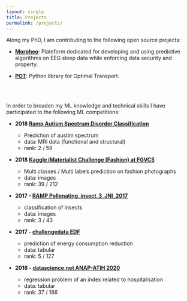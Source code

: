 ```yaml
---
layout: single
title: Projects
permalink: /projects/
---
```


Along my PhD, I am contributing to the following open source projects:

- **[Morpheo](https://morpheoorg.github.io/morpheo/)**:
Plateform dedicated for developing and using predictive algorithms on EEG sleep data while enforcing data security and property.

- **[POT](https://github.com/rflamary/POT)**: Python library for Optimal Transport.

<br><br>

In order to broaden my ML knowledge and technical skills I have participated to the following ML competitions:

- **2018 [Ramp Autism Spectrum Disorder Classification](https://paris-saclay-cds.github.io/autism_challenge/)**
	- Prediction of austim spectrum
	- data: MRI data (functional and structural)
	- rank: 2 / 59

- **2018 [Kaggle iMaterialist Challenge (Fashion) at FGVC5](https://www.kaggle.com/c/imaterialist-challenge-fashion-2018)**
	- Multi classes / Multi labels prediction on fashion photographs
	- data: images
	- rank: 39 / 212 

- **2017 - [RAMP Pollenating_insect_3_JNI_2017](https://ramp.studio/problems/pollenating_insects_3)**
	- classification of insects
	- data: images
	- rank: 3 / 43

- **2017 - [challengedata EDF](https://challengedata.ens.fr/en/challenge/17/predict_which_clients_reduced_their_consumption.html)**
	- prediction of energy consumption reduction
	- data: tabular
	- rank: 5 / 127

- **2016 - [datascience.net ANAP-ATIH 2020](https://www.datascience.net/fr/challenge/28/details#tab_ranking)**
	- regression problem of an index related to hospitalisation
	- data: tabular
	- rank: 37 / 186